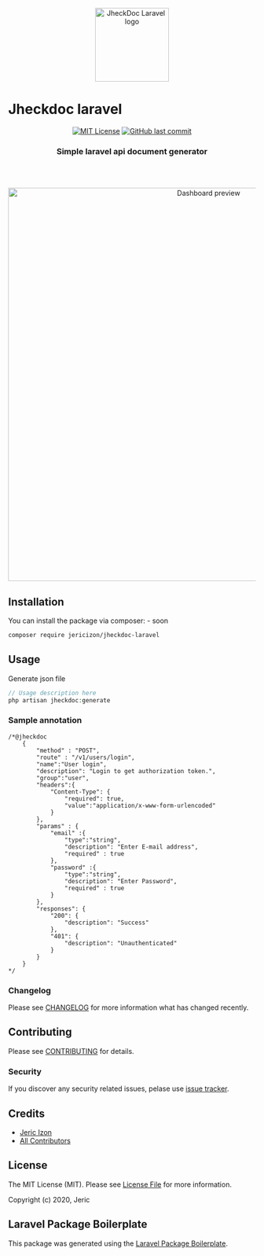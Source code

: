 <p align="center"><a href="https://github.com/jericizon/jheckdoc-laravel" target="_blank" rel="noopener noreferrer"><img width="150" src="https://github.com/jericizon/jheckdoc-laravel/blob/master/assets/logo/jheckdoc-logo.jpg" alt="JheckDoc Laravel logo"></a></p>

# Jheckdoc laravel


<p align="center">
    <a href="https://github.com/tterb/atomic-design-ui/blob/master/LICENSEs" target="_blank"><img src="https://img.shields.io/apm/l/atomic-design-ui.svg?" alt="MIT License"></a>
    <a href="#" target="_blank"><img src="https://img.shields.io/github/last-commit/google/skia.svg?style=flat" alt="GitHub last commit"></a>
</p>


<h3 align="center">Simple laravel api document generator</h3>

<br>
<br>

<p align="center"><img width="800" src="https://github.com/jericizon/jheckdoc-laravel/blob/master/assets/jheckdoc-preview.jpg" alt="Dashboard preview"></p>

## Installation

You can install the package via composer: - soon

```bash
composer require jericizon/jheckdoc-laravel
```

## Usage

Generate json file
``` php
// Usage description here
php artisan jheckdoc:generate
```

### Sample annotation

```
/*@jheckdoc
    {
        "method" : "POST",
        "route" : "/v1/users/login",
        "name":"User login",
        "description": "Login to get authorization token.",
        "group":"user",
        "headers":{
            "Content-Type": {
                "required": true,
                "value":"application/x-www-form-urlencoded"
            }
        },
        "params" : {
            "email" :{
                "type":"string",
                "description": "Enter E-mail address",
                "required" : true
            },
            "password" :{
                "type":"string",
                "description": "Enter Password",
                "required" : true
            }
        },
        "responses": {
            "200": {
                "description": "Success"
            },
            "401": {
                "description": "Unauthenticated"
            }
        }
    }
*/
```

### Changelog

Please see [CHANGELOG](CHANGELOG.md) for more information what has changed recently.

## Contributing

Please see [CONTRIBUTING](CONTRIBUTING.md) for details.

### Security

If you discover any security related issues, pelase use [issue tracker](../../issues).

## Credits

- [Jeric Izon](https://github.com/jheckdoc)
- [All Contributors](../../contributors)

## License

The MIT License (MIT). Please see [License File](LICENSE.md) for more information.

Copyright (c) 2020, Jeric

## Laravel Package Boilerplate

This package was generated using the [Laravel Package Boilerplate](https://laravelpackageboilerplate.com).
